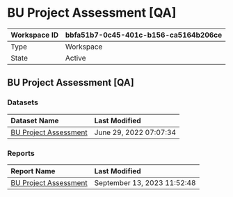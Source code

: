 



# BU Project Assessment [QA]

|Workspace ID|bbfa51b7-0c45-401c-b156-ca5164b206ce|
| :--- | :--- |
|Type|Workspace|
|State|Active|

## BU Project Assessment [QA]

### Datasets

|Dataset Name|Last Modified|
| :--- | :--- |
|[BU Project Assessment](../Datasets/BU-Project-Assessment.md)|June 29, 2022 07:07:34|

### Reports

|Report Name|Last Modified|
| :--- | :--- |
|[BU Project Assessment](../Reports/BU-Project-Assessment.md)|September 13, 2023 11:52:48|
